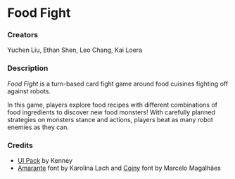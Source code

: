 # Food Fight

### Creators
Yuchen Liu, Ethan Shen, Leo Chang, Kai Loera

### Description
_Food Fight_ is a turn-based card fight game around food cuisines fighting off against robots.

In this game, players explore food recipes with different combinations of food ingredients to discover new food monsters! With carefully planned strategies on monsters stance
and actions, players beat as many robot enemies as they can.

### Credits
- [UI Pack]([https://kenney.nl/assets/tiny-dungeon](https://kenney.nl/assets/ui-pack)) by Kenney
- [Amarante](https://fonts.google.com/specimen/Amarante/license?query=Amarante) font by Karolina Lach and [Coiny](https://fonts.google.com/specimen/Coiny/license?query=coiny) font by Marcelo Magalhães
